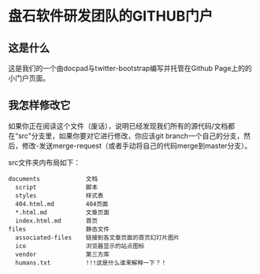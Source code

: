 盘石软件研发团队的GITHUB门户
================================

这是什么
------------------------
这是我们的一个由docpad与twitter-bootstrap编写并托管在Github Page上的的小门户页面。

我怎样修改它
------------------------
如果你正在阅读这个文件（废话），说明已经发现我们所有的源代码/文档都在“src"分支里，如果你要对它进行修改，你应该git branch一个自己的分支，然后，修改-发送merge-request（或者手动将自己的代码merge到master分支）。

src文件夹内布局如下：

    documents             文档
      script              脚本
      styles              样式表
      404.html.md         404页面
      *.html.md           文章页面
      index.html.md       首页
    files                 静态文件
      associated-files    链接到各文章页面的首页幻灯片图片
      ico                 浏览器显示的站点图标
      vendor              第三方库
      humans.txt          !!!这是什么谁来解释一下？！

